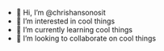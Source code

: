 - 👋 Hi, I’m @chrishansonosit
- 👀 I’m interested in cool things
- 🌱 I’m currently learning cool things
- 💞️ I’m looking to collaborate on cool things


<!---
chrishansonosit/chrishansonosit is a ✨ special ✨ repository because its `README.md` (this file) appears on your GitHub profile.
You can click the Preview link to take a look at your changes.
--->
